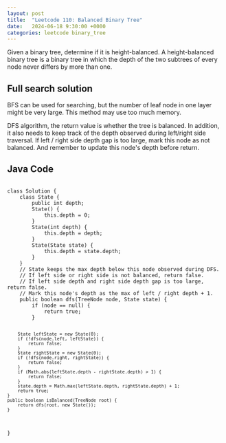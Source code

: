 ```yaml
---
layout: post
title:  "Leetcode 110: Balanced Binary Tree"
date:   2024-06-18 9:30:00 +0000
categories: leetcode binary_tree
---
```


Given a binary tree, determine if it is height-balanced.
A height-balanced binary tree is a binary tree in which the depth of the two subtrees of every node never differs by more than one.

<h2>Full search solution</h2>
BFS can be used for searching, but the number of leaf node in one layer might be very large. This method may use too much memory.

DFS algorithm, the return value is whether the tree is balanced. In addition, it also needs to keep track of the depth observed during left/right side traversal. If left / right side depth gap
is too large, mark this node as not balanced. And remember to update this node's depth before return.

<h2> Java Code </h2>
<pre>
<code>
class Solution {
    class State {
        public int depth;
        State() {
            this.depth = 0;
        }
        State(int depth) {
            this.depth = depth;
        }
        State(State state) {
            this.depth = state.depth;
        }
    }
    // State keeps the max depth below this node observed during DFS.
    // If left side or right side is not balanced, return false.
    // If left side depth and right side depth gap is too large, return false.
    // Mark this node's depth as the max of left / right depth + 1.
    public boolean dfs(TreeNode node, State state) {
        if (node == null) {
            return true;
        }

        State leftState = new State(0);
        if (!dfs(node.left, leftState)) {
            return false;
        }
        State rightState = new State(0);
        if (!dfs(node.right, rightState)) {
            return false;
        }
        if (Math.abs(leftState.depth - rightState.depth) > 1) {
            return false;
        }
        state.depth = Math.max(leftState.depth, rightState.depth) + 1;
        return true;
    }
    public boolean isBalanced(TreeNode root) {
        return dfs(root, new State());
    }
}
</code>
</pre>
